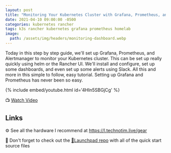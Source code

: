 ```yaml
---
layout: post
title: "Monitoring Your Kubernetes Cluster with Grafana, Prometheus, and Alertmanager"
date: 2021-04-10 09:00:00 -0500
categories: kubernetes rancher 
tags: k3s rancher kubernetes grafana prometheus homelab
image:
  path: /assets/img/headers/monitoring-dashboard.webp
---
```


Today in this step by step guide, we'll set up Grafana, Prometheus, and Alertmanager to monitor your Kubernetes cluster.  This can be set up really quickly using helm or the Rancher UI.  We'll install and configure, set up some dashboards, and even set up some alerts using Slack.  All this and more in this simple to follow, easy tutorial.  Setting up Grafana and Prometheus has never been so easy.

{% include embed/youtube.html id='4HIn5SBGjCg' %}

📺 [Watch Video](https://www.youtube.com/watch?v=4HIn5SBGjCg)

## Links

⚙️ See all the hardware I recommend at <https://l.technotim.live/gear>

🚀 Don't forget to check out the [🚀Launchpad repo](https://l.technotim.live/quick-start) with all of the quick start source files
